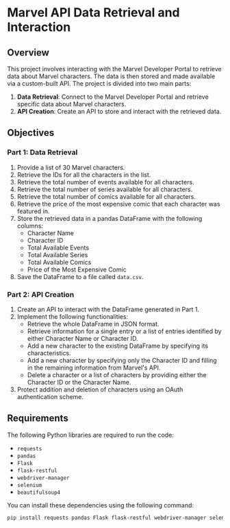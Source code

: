 # Marvel API Data Retrieval and Interaction

## Overview
This project involves interacting with the Marvel Developer Portal to retrieve data about Marvel characters. The data is then stored and made available via a custom-built API. The project is divided into two main parts:

1. **Data Retrieval**: Connect to the Marvel Developer Portal and retrieve specific data about Marvel characters.
2. **API Creation**: Create an API to store and interact with the retrieved data.

## Objectives

### Part 1: Data Retrieval
1. Provide a list of 30 Marvel characters.
2. Retrieve the IDs for all the characters in the list.
3. Retrieve the total number of events available for all characters.
4. Retrieve the total number of series available for all characters.
5. Retrieve the total number of comics available for all characters.
6. Retrieve the price of the most expensive comic that each character was featured in.
7. Store the retrieved data in a pandas DataFrame with the following columns: 
    - Character Name
    - Character ID
    - Total Available Events
    - Total Available Series
    - Total Available Comics
    - Price of the Most Expensive Comic
8. Save the DataFrame to a file called `data.csv`.

### Part 2: API Creation
1. Create an API to interact with the DataFrame generated in Part 1.
2. Implement the following functionalities:
    - Retrieve the whole DataFrame in JSON format.
    - Retrieve information for a single entry or a list of entries identified by either Character Name or Character ID.
    - Add a new character to the existing DataFrame by specifying its characteristics.
    - Add a new character by specifying only the Character ID and filling in the remaining information from Marvel's API.
    - Delete a character or a list of characters by providing either the Character ID or the Character Name.
3. Protect addition and deletion of characters using an OAuth authentication scheme.

## Requirements

The following Python libraries are required to run the code:
- `requests`
- `pandas`
- `Flask`
- `flask-restful`
- `webdriver-manager`
- `selenium`
- `beautifulsoup4`

You can install these dependencies using the following command:

```sh
pip install requests pandas Flask flask-restful webdriver-manager selenium beautifulsoup4

